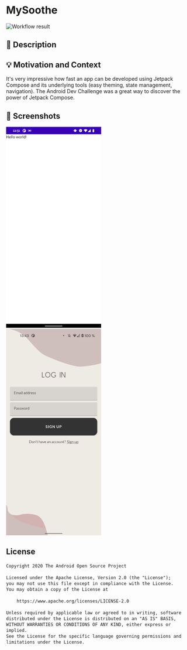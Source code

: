 # MySoothe

![Workflow result](https://github.com/fidloo/android-dev-challenge-compose-3/workflows/Check/badge.svg)


## :scroll: Description
<!--- Describe your app in one or two sentences -->


## :bulb: Motivation and Context
It's very impressive how fast an app can be developed using Jetpack Compose and its underlying tools (easy theming, state management, navigation). The Android Dev Challenge was a great way to discover the power of Jetpack Compose.

## :camera_flash: Screenshots
<!-- You can add more screenshots here if you like -->
<img src="/results/screenshot_1.png" width="260">&emsp;<img src="/results/screenshot_2.png" width="260">

## License
```
Copyright 2020 The Android Open Source Project

Licensed under the Apache License, Version 2.0 (the "License");
you may not use this file except in compliance with the License.
You may obtain a copy of the License at

    https://www.apache.org/licenses/LICENSE-2.0

Unless required by applicable law or agreed to in writing, software
distributed under the License is distributed on an "AS IS" BASIS,
WITHOUT WARRANTIES OR CONDITIONS OF ANY KIND, either express or implied.
See the License for the specific language governing permissions and
limitations under the License.
```